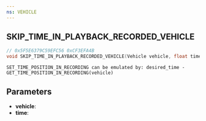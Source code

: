 ```yaml
---
ns: VEHICLE
---
```

## SKIP_TIME_IN_PLAYBACK_RECORDED_VEHICLE

```c
// 0x5F5E6379C59EFC56 0xCF3EFA4B
void SKIP_TIME_IN_PLAYBACK_RECORDED_VEHICLE(Vehicle vehicle, float time);
```

```
SET_TIME_POSITION_IN_RECORDING can be emulated by: desired_time - GET_TIME_POSITION_IN_RECORDING(vehicle)
```

## Parameters
* **vehicle**:
* **time**:
